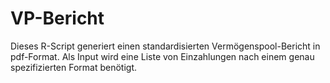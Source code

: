 # VP-Bericht

Dieses R-Script generiert einen standardisierten Vermögenspool-Bericht in pdf-Format. Als Input wird eine Liste von Einzahlungen nach einem genau spezifizierten Format benötigt.
